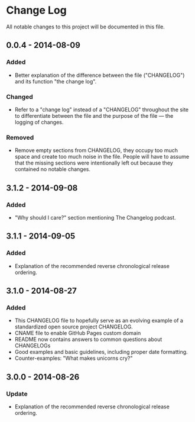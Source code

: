 # Change Log
All notable changes to this project will be documented in this file.

## 0.0.4 - 2014-08-09
### Added
- Better explanation of the difference between the file ("CHANGELOG")
and its function "the change log".

### Changed
- Refer to a "change log" instead of a "CHANGELOG" throughout the site
to differentiate between the file and the purpose of the file — the
logging of changes.

### Removed
- Remove empty sections from CHANGELOG, they occupy too much space and
create too much noise in the file. People will have to assume that the
missing sections were intentionally left out because they contained no
notable changes.

## 3.1.2 - 2014-09-08
### Added
- "Why should I care?" section mentioning The Changelog podcast.

## 3.1.1 - 2014-09-05
### Added
- Explanation of the recommended reverse chronological release ordering.

## 3.1.0 - 2014-08-27
### Added
- This CHANGELOG file to hopefully serve as an evolving example of a standardized open source project CHANGELOG.
- CNAME file to enable GitHub Pages custom domain
- README now contains answers to common questions about CHANGELOGs
- Good examples and basic guidelines, including proper date formatting.
- Counter-examples: "What makes unicorns cry?"

## 3.0.0 - 2014-08-26
### Update
- Explanation of the recommended reverse chronological release ordering.